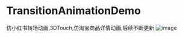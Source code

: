 # TransitionAnimationDemo
仿小红书转场动画,3DTouch,仿淘宝商品详情动画,后续不断更新
![image](https://github.com/turbo1992/TransitionAnimationDemo/raw/master/TransitionAnimation.gif)

